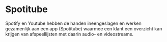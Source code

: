 # Spotitube
Spotify en Youtube hebben de handen ineengeslagen en werken gezamenlijk aan een app (Spotitube) waarmee een klant een overzicht kan krijgen van afspeellijsten met daarin audio- en videostreams.
